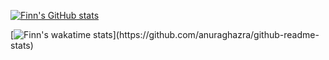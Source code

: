 <!-- gh stats -->

[![Finn's GitHub stats](https://github-readme-stats.vercel.app/api?username=finnharbeke&count_private=true&show_icons=true&theme=tokyonight)](https://github.com/anuraghazra/github-readme-stats)

<!-- wakatime -->

[![Finn's wakatime stats]("https://github-readme-stats-finnharbeke.vercel.app/api/wakatime?username=finnharbeke&theme=tokyonight")](https://github.com/anuraghazra/github-readme-stats)
